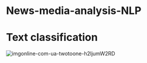 # News-media-analysis-NLP

# Text classification

![imgonline-com-ua-twotoone-h2ljumW2RD](https://user-images.githubusercontent.com/114779060/218225026-838ad0f9-12b9-4694-9dab-e176b1fa4d64.jpg)
